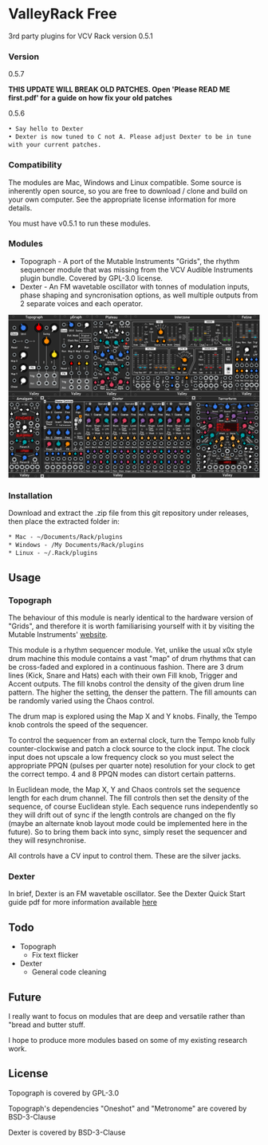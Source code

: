 # ValleyRack Free

3rd party plugins for VCV Rack version 0.5.1

### Version

0.5.7

**THIS UPDATE WILL BREAK OLD PATCHES. Open 'Please READ ME first.pdf' for a guide on how fix your old patches**

0.5.6

    • Say hello to Dexter
    • Dexter is now tuned to C not A. Please adjust Dexter to be in tune with your current patches.

### Compatibility

The modules are Mac, Windows and Linux compatible. Some source is inherently open source, so you are free to download / clone and build on your own computer. See the appropriate license information for more details.

You must have v0.5.1 to run these modules.

### Modules

* Topograph - A port of the Mutable Instruments "Grids", the rhythm sequencer module that was missing from the VCV Audible Instruments plugin bundle. Covered by GPL-3.0 license.
* Dexter - An FM wavetable oscillator with tonnes of modulation inputs, phase shaping and syncronisation options, as well multiple outputs from 2 separate voices and each operator.

![Valley](./ValleyImg.png)


### Installation

Download and extract the .zip file from this git repository under releases, then place the extracted folder in:

    * Mac - ~/Documents/Rack/plugins
    * Windows - /My Documents/Rack/plugins
    * Linux - ~/.Rack/plugins

## Usage

### Topograph

The behaviour of this module is nearly identical to the hardware version of "Grids", and therefore it is worth familiarising yourself with it by visiting the Mutable Instruments' [website](https://mutable-instruments.net/modules/grids/).

This module is a rhythm sequencer module. Yet, unlike the usual x0x style drum machine this module contains a vast "map" of drum rhythms that can be cross-faded and explored in a continuous fashion. There are 3 drum lines (Kick, Snare and Hats) each with their own Fill knob, Trigger and Accent outputs. The fill knobs control the density of the given drum line pattern. The higher the setting, the denser the pattern. The fill amounts can be randomly varied using the Chaos control.

The drum map is explored using the Map X and Y knobs. Finally, the Tempo knob controls the speed of the sequencer.

To control the sequencer from an external clock, turn the Tempo knob fully counter-clockwise and patch a clock source to the clock input. The clock input does not upscale a low frequency clock so you must select the appropriate PPQN (pulses per quarter note) resolution for your clock to get the correct tempo. 4 and 8 PPQN modes can distort certain patterns.

In Euclidean mode, the Map X, Y and Chaos controls set the sequence length for each drum channel. The fill controls then set the density of the sequence, of course Euclidean style. Each sequence runs independently so they will drift out of sync if the length controls are changed on the fly (maybe an alternate knob layout mode could be implemented here in the future). So to bring them back into sync, simply reset the sequencer and they will resynchronise.

All controls have a CV input to control them. These are the silver jacks.

### Dexter

In brief, Dexter is an FM wavetable oscillator. See the Dexter Quick Start guide pdf for more information available [here](https://github.com/ValleyAudio/ValleyRackFree/releases/download/0.5.5/DexterQuickStart.pdf)

## Todo
* Topograph
    * Fix text flicker
* Dexter
    * General code cleaning

## Future

I really want to focus on modules that are deep and versatile rather than "bread and butter stuff.

I hope to produce more modules based on some of my existing research work.

## License

Topograph is covered by GPL-3.0

Topograph's dependencies "Oneshot" and "Metronome" are covered by BSD-3-Clause

Dexter is covered by BSD-3-Clause
